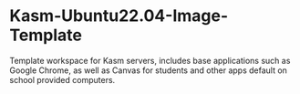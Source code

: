 # Kasm-Ubuntu22.04-Image-Template
Template workspace for Kasm servers, includes base applications such as Google Chrome, as well as Canvas for students and other apps default on school provided computers.

